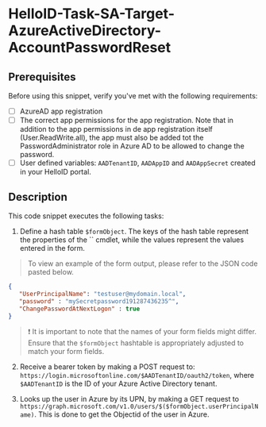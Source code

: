 
# HelloID-Task-SA-Target-AzureActiveDirectory-AccountPasswordReset

## Prerequisites
Before using this snippet, verify you've met with the following requirements:

- [ ] AzureAD app registration
- [ ] The correct app permissions for the app registration.
      Note that in addition to the app permissions in de app registration itself (User.ReadWrite.all), the app must also be added tot the PasswordAdministrator role in Azure AD to be allowed to change the password.
- [ ] User defined variables: `AADTenantID`, `AADAppID` and `AADAppSecret` created in your HelloID portal.

## Description

This code snippet executes the following tasks:

1. Define a hash table `$formObject`. The keys of the hash table represent the properties of the `` cmdlet, while the values represent the values entered in the form.

> To view an example of the form output, please refer to the JSON code pasted below.

```json
{
   "UserPrincipalName": "testuser@mydomain.local",
   "password" : "mySecretpassword191287436235^",
   "ChangePasswordAtNextLogon" : true
}
```

> :exclamation: It is important to note that the names of your form fields might differ. Ensure that the `$formObject` hashtable is appropriately adjusted to match your form fields.

2. Receive a bearer token by making a POST request to: `https://login.microsoftonline.com/$AADTenantID/oauth2/token`, where `$AADTenantID` is the ID of your Azure Active Directory tenant.

3. Looks up the user in Azure by its UPN, by making a GET request to  `https://graph.microsoft.com/v1.0/users/$($formObject.userPrincipalName)`.  This is done to get the Objectid of the user in Azure.
